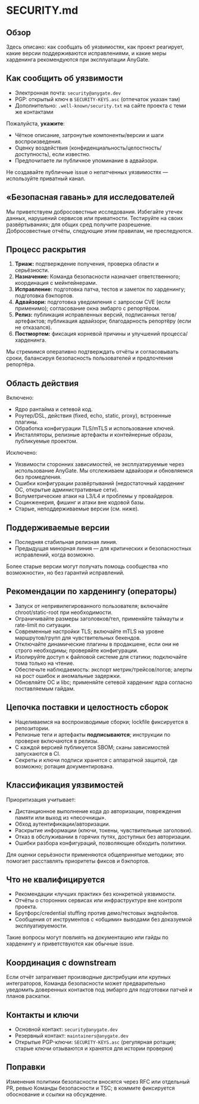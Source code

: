 # SECURITY.md

## Обзор

Здесь описано: как сообщать об уязвимостях, как проект реагирует, какие версии поддерживаются исправлениями, и какие меры харденинга рекомендуются при эксплуатации AnyGate.

## Как сообщить об уязвимости

* Электронная почта: `security@anygate.dev`
* PGP: открытый ключ в `SECURITY-KEYS.asc` (отпечаток указан там)
* Дополнительно: `.well-known/security.txt` на сайте проекта с теми же контактами

Пожалуйста, **укажите**:

* Чёткое описание, затронутые компоненты/версии и шаги воспроизведения.
* Оценку воздействия (конфиденциальность/целостность/доступность), если известно.
* Предпочитаете ли публичное упоминание в адвайзори.

Не создавайте публичные issue о непатченных уязвимостях — используйте приватный канал.

## «Безопасная гавань» для исследователей

Мы приветствуем добросовестные исследования. Избегайте утечек данных, нарушений сервисов или приватности. Тестируйте на своих развёртываниях; для общих сред получите разрешение. Добросовестные отчёты, следующие этим правилам, не преследуются.

## Процесс раскрытия

1. **Триаж:** подтверждение получения, проверка области и серьёзности.
2. **Назначение:** Команда безопасности назначает ответственного; координация с мейнтейнерами.
3. **Исправление:** подготовка патча, тестов и заметок по харденингу; подготовка бэкпортов.
4. **Адвайзори:** подготовка уведомления с запросом CVE (если применимо); согласование окна эмбарго с репортёром.
5. **Релиз:** публикация исправленных версий, подписанных тегов/артефактов; публикация адвайзори; благодарность репортёру (если не отказался).
6. **Постмортем:** фиксация корневой причины и улучшений процесса/харденинга.

Мы стремимся оперативно подтверждать отчёты и согласовывать сроки, балансируя безопасность пользователей и предпочтения репортёра.

## Область действия

Включено:

* Ядро рантайма и сетевой код.
* Роутер/DSL, действия (fixed, echo, static, proxy), встроенные плагины.
* Обработка конфигурации TLS/mTLS и использование ключей.
* Инсталляторы, релизные артефакты и контейнерные образы, публикуемые проектом.

Исключено:

* Уязвимости сторонних зависимостей, не эксплуатируемые через использование AnyGate. Мы отслеживаем адвайзори и обновляемся без промедления.
* Ошибки конфигурации развёртываний (недостаточный харденинг ОС, открытые административные сети).
* Волуметрические атаки на L3/L4 и проблемы у провайдеров.
* Социнженерия, фишинг и атаки вне кодовой базы.
* Старые, неподдерживаемые версии (см. ниже).

## Поддерживаемые версии

* Последняя стабильная релизная линия.
* Предыдущая минорная линия — для критических и безопасностных исправлений, когда возможно.

Более старые версии могут получать помощь сообщества «по возможности», но без гарантий исправлений.

## Рекомендации по харденингу (операторы)

* Запуск от непривилегированного пользователя; включайте chroot/static-root при необходимости.
* Ограничивайте размеры заголовков/тел, применяйте таймауты и rate-limit по ситуации.
* Современные настройки TLS; включайте mTLS на уровне маршрутов/групп для чувствительных бекендов.
* Отключайте динамические плагины в продакшене, если они не строго необходимы; проверяйте конфигурации.
* Изолируйте доступ к файловой системе для статики; подключайте тома только на чтение.
* Обеспечьте наблюдаемость: экспорт метрик/трейсов/логов; алерты на рост ошибок и аномальные задержки.
* Обновляйте ОС и libc; применяйте сетевой харденинг ядра согласно поставляемым гайдам.

## Цепочка поставки и целостность сборок

* Нацеливаемся на воспроизводимые сборки; lockfile фиксируется в репозитории.
* Релизные теги и артефакты **подписываются**; инструкции по проверке включаются в релизы.
* С каждой версией публикуется SBOM; сканы зависимостей запускаются в CI.
* Секреты и ключи подписи хранятся с аппаратной защитой, где возможно; ротация документирована.

## Классификация уязвимостей

Приоритизация учитывает:

* Дистанционное выполнение кода до авторизации, повреждения памяти или выход из «песочницы».
* Обход аутентификации/авторизации.
* Раскрытие информации (ключи, токены, чувствительные заголовки).
* Отказ в обслуживании в горячих путях, доступных без авторизации.
* Ошибки разбора конфигураций, позволяющие обходить политики.

Для оценки серьёзности применяются общепринятые методики; это помогает расставлять приоритеты фиксов и бэкпортов.

## Что не квалифицируется

* Рекомендации «лучших практик» без конкретной уязвимости.
* Отчёты о сторонних сервисах или инфраструктуре вне контроля проекта.
* Брутфорс/credential stuffing против демо/тестовых эндпойнтов.
* Сообщения от инструментов с «общими» выводами без доказуемой эксплуатируемости.

Такие вопросы могут повлиять на документацию или гайды по харденингу и приветствуются как обычные issue.

## Координация с downstream

Если отчёт затрагивает производные дистрибуции или крупных интеграторов, Команда безопасности может предварительно уведомить доверенных контактов под эмбарго для подготовки патчей и планов раскатки.

## Контакты и ключи

* Основной контакт: `security@anygate.dev`
* Резервный контакт: `maintainers@anygate.dev`
* Открытые PGP-ключи: `SECURITY-KEYS.asc` (регулярная ротация; старые ключи отзываются и хранятся для истории проверки)

## Поправки

Изменения политики безопасности вносятся через RFC или отдельный PR, ревью Команды безопасности и TSC; в коммите фиксируется обоснование и ссылки на обсуждение.
